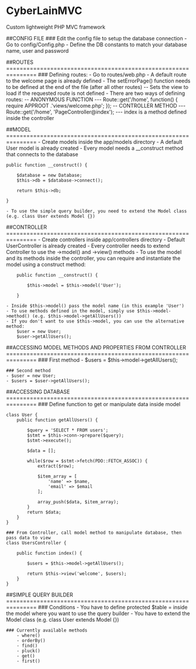 # CyberLainMVC
Custom lightweight PHP MVC framework

##CONFIG FILE
	### Edit the config file to setup the database connection
		- Go to config/Config.php
		- Define the DB constants to match your database name, user and password


##ROUTES
	===============================================================
	### Defining routes:
		- Go to routes/web.php
		- A default route to the welcome page is already defined
		- The setErrorPage() function needs to be defined at the end of the file (after all other routes)
			-- Sets the view to load if the requested route is not defined
		- There are two ways of defining routes:
			-- ANONYMOUS FUNCTION
				--- Route::get('/home', function() {
						require APPROOT .'views/welcome.php';
					});
			-- CONTROLLER METHOD
				--- Route::get('/home', 'PageController@index');
					--- index is a method defined inside the controller


##MODEL
	===============================================================
	- Create models inside the app/models directory
	- A default User model is already created 
	- Every model needs a __construct method that connects to the database

	public function __construct() {

		$database = new Database;
		$this->db = $database->connect();

		return $this->db;

	}

	- To use the simple query builder, you need to extend the Model class (e.g. class User extends Model {})


##CONTROLLER
	===============================================================
	- Create controllers inside app/controllers directory
	- Default UserController is already created
	- Every controller needs to extend Controller to use the ->model() and ->view() methods
	- To use the model and its methods inside the controller, you can require and instantiate
	  the model using a construct method:

	  	public function __construct() {

			$this->model = $this->model('User');

		}

	- Inside $this->model() pass the model name (in this example 'User')
	- To use methods defined in the model, simply use $this->model->method() (e.g. $this->model->getAllUsers())
	- If you don't want to use $this->model, you can use the alternative method:
		$user = new User;
		$user->getAllUsers();


##ACCESSING MODEL METHODS AND PROPERTIES FROM CONTROLLER
	===============================================================
	### First method
	- $users = $this->model->getAllUsers();
		
	### Second method
	- $user = new User;
	- $users = $user->getAllUsers();


##ACCESSING DATABASE
	===============================================================
	### Define function to get or manipulate data inside model

	class User {
		public function getAllUsers() {

			$query = 'SELECT * FROM users';
			$stmt = $this->conn->prepare($query);
			$stmt->execute();

			$data = [];

			while($row = $stmt->fetch(PDO::FETCH_ASSOC)) {
				extract($row);

				$item_array = [
					'name' => $name,
					'email' => $email
				];

				array_push($data, $item_array);
			}
			return $data;
		}
	}

	### From Controller, call model method to manipulate database, then pass data to view
	class UsersController {

		public function index() {

			$users = $this->model->getAllUsers();

			return $this->view('welcome', $users);
		}
	} 


##SIMPLE QUERY BUILDER
	===============================================================
	### Conditions 
		- You have to define protected $table = <table name> inside the model where you want to use the query builder
		- You have to extend the Model class (e.g. class User extends Model {})

	### Currently available methods
		- where()
		- orderBy()
		- find()
		- pluck()
		- get()
		- first()

	
